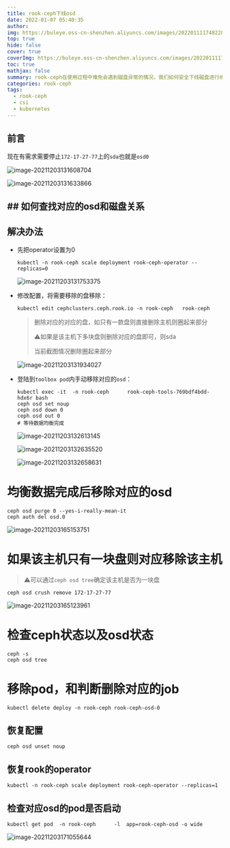 ```yaml
---
title: rook-ceph下线osd
date: 2022-01-07 05:40:35
author:  
img: https://buleye.oss-cn-shenzhen.aliyuncs.com/images/202201111748228.png
top: true
hide: false
cover: true
coverImg: https://buleye.oss-cn-shenzhen.aliyuncs.com/images/202201111748228.png
toc: true
mathjax: false
summary: rook-ceph在使用过程中难免会遇到磁盘异常的情况，我们如何安全下线磁盘进行维护。
categories: rook-ceph
tags:
  - rook-ceph
  - csi
  - kubernetes 
---
```


## 前言

现在有需求需要停止`172-17-27-77`上的`sda`也就是`osd0`

![image-20211203131608704](https://buleye.oss-cn-shenzhen.aliyuncs.com/images/202201111718099.png)

![image-20211203131633866](https://buleye.oss-cn-shenzhen.aliyuncs.com/images/202201111718595.png)

## ## 如何查找对应的osd和磁盘关系



## 解决办法



- 先把operator设置为0

  ```
  kubectl -n rook-ceph scale deployment rook-ceph-operator --replicas=0
  ```

  ![image-20211203131753375](https://buleye.oss-cn-shenzhen.aliyuncs.com/images/202201111718630.png)

- 修改配置，将需要移除的盘移除：

  ```
  kubectl edit cephclusters.ceph.rook.io -n rook-ceph   rook-ceph
  ```
  
  > 删除对应的对应的盘，如只有一款盘则直接删除主机则圈起来部分
  >
  > ⚠️如果是该主机下多块盘则删除对应的盘即可，则sda
  >
  > 当前截图情况删除圈起来部分
  
  ![image-20211203131934027](https://buleye.oss-cn-shenzhen.aliyuncs.com/images/202201111718816.png)
  
- 登陆到`toolbox pod`内手动移除对应的`osd`：
  
  ```
  kubectl exec -it  -n rook-ceph      rook-ceph-tools-769bdf4bdd-hdx6r bash 
  ceph osd set noup
  ceph osd down 0
  ceph osd out 0 
  # 等待数据均衡完成
  ```
  
  ![image-20211203132613145](https://buleye.oss-cn-shenzhen.aliyuncs.com/images/202201111718053.png)
  
  ![image-20211203132635520](https://buleye.oss-cn-shenzhen.aliyuncs.com/images/202201111718386.png)
  
  ![image-20211203132658631](https://buleye.oss-cn-shenzhen.aliyuncs.com/images/202201111719261.png)

# 均衡数据完成后移除对应的osd

```
ceph osd purge 0 --yes-i-really-mean-it
ceph auth del osd.0
```

![image-20211203165153751](https://buleye.oss-cn-shenzhen.aliyuncs.com/images/202201111719577.png)

# 如果该主机只有一块盘则对应移除该主机

> ⚠️可以通过`ceph osd tree`确定该主机是否为一块盘

```
ceph osd crush remove 172-17-27-77
```

![image-20211203165123961](https://buleye.oss-cn-shenzhen.aliyuncs.com/images/202201111719009.png)

# 检查ceph状态以及osd状态

```
ceph -s
ceph osd tree
```

# 移除pod，和判断删除对应的job

```
kubectl delete deploy -n rook-ceph rook-ceph-osd-0
```

## 恢复配置

```
ceph osd unset noup
```

## 恢复rook的operator

```
kubectl -n rook-ceph scale deployment rook-ceph-operator --replicas=1
```

## 检查对应osd的pod是否启动

```
kubectl get pod  -n rook-ceph      -l  app=rook-ceph-osd -o wide
```

![image-20211203171055644](https://buleye.oss-cn-shenzhen.aliyuncs.com/images/202201111719475.png)

